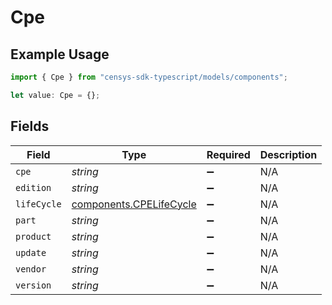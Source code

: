 # Cpe

## Example Usage

```typescript
import { Cpe } from "censys-sdk-typescript/models/components";

let value: Cpe = {};
```

## Fields

| Field                                                              | Type                                                               | Required                                                           | Description                                                        |
| ------------------------------------------------------------------ | ------------------------------------------------------------------ | ------------------------------------------------------------------ | ------------------------------------------------------------------ |
| `cpe`                                                              | *string*                                                           | :heavy_minus_sign:                                                 | N/A                                                                |
| `edition`                                                          | *string*                                                           | :heavy_minus_sign:                                                 | N/A                                                                |
| `lifeCycle`                                                        | [components.CPELifeCycle](../../models/components/cpelifecycle.md) | :heavy_minus_sign:                                                 | N/A                                                                |
| `part`                                                             | *string*                                                           | :heavy_minus_sign:                                                 | N/A                                                                |
| `product`                                                          | *string*                                                           | :heavy_minus_sign:                                                 | N/A                                                                |
| `update`                                                           | *string*                                                           | :heavy_minus_sign:                                                 | N/A                                                                |
| `vendor`                                                           | *string*                                                           | :heavy_minus_sign:                                                 | N/A                                                                |
| `version`                                                          | *string*                                                           | :heavy_minus_sign:                                                 | N/A                                                                |